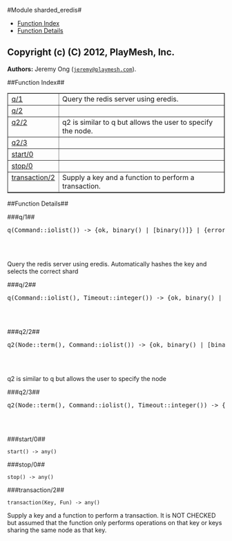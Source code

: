 

#Module sharded_eredis#
* [Function Index](#index)
* [Function Details](#functions)


Copyright (c) (C) 2012, PlayMesh, Inc.
-------------------------------------------------------------------

__Authors:__ Jeremy Ong ([`jeremy@playmesh.com`](mailto:jeremy@playmesh.com)).<a name="index"></a>

##Function Index##


<table width="100%" border="1" cellspacing="0" cellpadding="2" summary="function index"><tr><td valign="top"><a href="#q-1">q/1</a></td><td>Query the redis server using eredis.</td></tr><tr><td valign="top"><a href="#q-2">q/2</a></td><td></td></tr><tr><td valign="top"><a href="#q2-2">q2/2</a></td><td>q2 is similar to q but allows the user to specify the node.</td></tr><tr><td valign="top"><a href="#q2-3">q2/3</a></td><td></td></tr><tr><td valign="top"><a href="#start-0">start/0</a></td><td></td></tr><tr><td valign="top"><a href="#stop-0">stop/0</a></td><td></td></tr><tr><td valign="top"><a href="#transaction-2">transaction/2</a></td><td>Supply a key and a function to perform a transaction.</td></tr></table>


<a name="functions"></a>

##Function Details##

<a name="q-1"></a>

###q/1##


<pre>q(Command::iolist()) -&gt; {ok, binary() | [binary()]} | {error, Reason::binary()}</pre>
<br></br>


Query the redis server using eredis. Automatically hashes
the key and selects the correct shard<a name="q-2"></a>

###q/2##


<pre>q(Command::iolist(), Timeout::integer()) -&gt; {ok, binary() | [binary()]} | {error, Reason::binary()}</pre>
<br></br>


<a name="q2-2"></a>

###q2/2##


<pre>q2(Node::term(), Command::iolist()) -&gt; {ok, binary() | [binary()]} | {error, Reason::binary()}</pre>
<br></br>


q2 is similar to q but allows the user to specify the node<a name="q2-3"></a>

###q2/3##


<pre>q2(Node::term(), Command::iolist(), Timeout::integer()) -&gt; {ok, binary() | [binary()]} | {error, Reason::binary()}</pre>
<br></br>


<a name="start-0"></a>

###start/0##


`start() -> any()`

<a name="stop-0"></a>

###stop/0##


`stop() -> any()`

<a name="transaction-2"></a>

###transaction/2##


`transaction(Key, Fun) -> any()`

Supply a key and a function to perform a transaction.
It is NOT CHECKED but assumed that the function only performs operations
on that key or keys sharing the same node as that key.